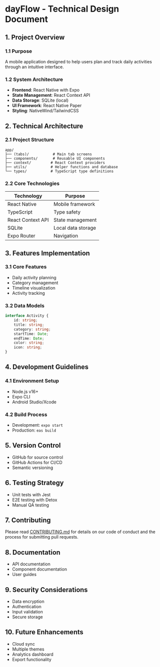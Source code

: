 # dayFlow - Technical Design Document

## 1. Project Overview
### 1.1 Purpose
A mobile application designed to help users plan and track daily activities through an intuitive interface.

### 1.2 System Architecture
- **Frontend**: React Native with Expo
- **State Management**: React Context API
- **Data Storage**: SQLite (local)
- **UI Framework**: React Native Paper
- **Styling**: NativeWind/TailwindCSS

## 2. Technical Architecture
### 2.1 Project Structure
```
app/
├── (tabs)/           # Main tab screens
├── components/       # Reusable UI components
├── context/         # React Context providers
├── utils/           # Helper functions and database
└── types/           # TypeScript type definitions
```

### 2.2 Core Technologies
| Technology | Purpose |
|------------|---------|
| React Native | Mobile framework |
| TypeScript | Type safety |
| React Context API | State management |
| SQLite | Local data storage |
| Expo Router | Navigation |

## 3. Features Implementation
### 3.1 Core Features
- Daily activity planning
- Category management
- Timeline visualization
- Activity tracking

### 3.2 Data Models
```typescript
interface Activity {
    id: string;
    title: string;
    category: string;
    startTime: Date;
    endTime: Date;
    color: string;
    icon: string;
}
```

## 4. Development Guidelines
### 4.1 Environment Setup
- Node.js v16+
- Expo CLI
- Android Studio/Xcode

### 4.2 Build Process
- Development: `expo start`
- Production: `eas build`

## 5. Version Control
- GitHub for source control
- GitHub Actions for CI/CD
- Semantic versioning

## 6. Testing Strategy
- Unit tests with Jest
- E2E testing with Detox
- Manual QA testing

## 7. Contributing
Please read [CONTRIBUTING.md](CONTRIBUTING.md) for details on our code of conduct and the process for submitting pull requests.

## 8. Documentation
- API documentation
- Component documentation
- User guides

## 9. Security Considerations
- Data encryption
- Authentication
- Input validation
- Secure storage

## 10. Future Enhancements
- Cloud sync
- Multiple themes
- Analytics dashboard
- Export functionality